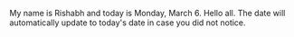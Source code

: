 My name is Rishabh and today is Monday, March 6. Hello all. The date will automatically update to today's date in case you did not notice.
